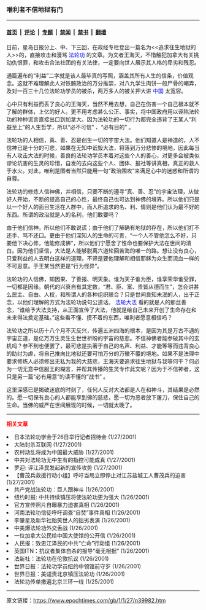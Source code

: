### 唯利者不信地狱有门

---

#### [首页](../../../..?n39982) &nbsp;|&nbsp; [评论](../../../../../epoch-comment?n39982) &nbsp;|&nbsp; [专题](../../../../../epoch-special?n39982) &nbsp;|&nbsp; [禁闻](../../../../../epoch-news?n39982) &nbsp;|&nbsp; [禁书](../../../../../books?n39982) &nbsp;|&nbsp; [翻墙](https://github.com/gfw-breaker/nogfw/blob/master/README.md?n39982)


<div class="post_content" id="artbody" itemprop="articleBody">
 <!-- article content begin -->
 <p>
  日前，星岛日报分上、中、下三回，在政经专栏登出一篇名为&lt;&lt;追求往生地狱的人&gt;&gt;的，直接攻击和漫骂
  <ok href="http://falundafa.org">
   <font color="blue">
    <ok href="http://falundafa.org">
     <font color="blue">
      法轮功
     </font>
    </ok>
   </font>
  </ok>
  的文章。为文者王海天，不惜触犯加拿大有关挑动仇恨罪，和攻击合法社团的有关法律，一定要向世人展示其人格的卑劣和残忍。
 </p>
 <p>
  通篇遍布的“利益”二字就是该人最毕真的写照，涵盖其所有人生的信条，价值观念。这就不难理解此人对铁腕政治的万分推崇，对八九学生肉饼一般尸骨的嘲弄，及对一百三十几位法轮功学员的被杀，两万多人的被关押大讲
  <ok href="http://www3.epochtimes.com/news/epochnews/main/2.html">
   <font color="blue">
    <ok href="http://www3.epochtimes.com/news/epochnews/main/2.html">
     <font color="blue">
      中国
     </font>
    </ok>
   </font>
  </ok>
  太宽容。
 </p>
 <p>
  心中只有利益而丢了良心的王海天，当然不用去想，自己在伤害一个自己根本就不了解的群体，上亿的好人。更不用考虑甚么公正、事实，将中国政府用以诬陷法轮功的种种谎言直接出口到加拿大。因为法轮功的一切行为都完全违背了王某人“利益至上”的人生哲学，所以“必不可信” 、“必有目的” 。
 </p>
 <p>
  法轮功的人相信，真、善、忍是创生一切的宇宙大法。他们知道人是神造的，人不信神已是十分的可悲，如果在无知中诋毁大法，将落到万分悲惨的境地，因此每当有人攻击大法的时候，善良的法轮功学员本着对这些个人的善心，对更多会被类似谬论坑害的生灵的珍惜，自发的去向这些个人、团体、报社等讲真相，真正的救人于水火。对此，唯利是图者当然只能用一句“政治围攻”来满足心中的迷惑和所谓的自尊。
 </p>
 <p>
  法轮功的修炼人信神佛，并相信，只要不断的遵寻“真、善、忍”的宇宙法理，从做好人开始，不断的提高自己的心性，最终自己也可达到神佛的境界。所以他们只是以一个好人的面目生活在人群中，而人所追求的名、利、情则是他们认为最不好的东西。所谓的政治就是人的名利，他们敢要吗？
 </p>
 <p>
  由于他们信神，所以他们不敢说谎；由于他们了解确有地狱的存在，所以他们打不还手、骂不还口。更由于他们深知人的生命的可贵，“一个人不管他怎么不好，只要他下决心修，他能修成佛”，所以他们宁愿舍了性命也要保护大法在世间的清白。因为他们坚信，大法是人能够脱离六道轮回苦海的唯一的路。想让没有良心，只爱利益的人去明白这样的道理，不谛是要他理解和相信耶稣为众生而流血一样的不可思意。于王某当然更是“行为怪异”。
 </p>
 <p>
  法轮功的人信佛，知因果、了善报、明天象。谁为天子谁为臣，谁享荣华谁受罪，一切都是因缘。朝代的兴衰自有其定数，“君、臣、富、贵皆从德而生”，怎会讲甚么民主、自由、人权，和所谓人的各种组织联合？只是世间良知未泯的人，出于正念，以他们理解的方式为法轮功说句公道话。
  <ok href="http://falundafa.org">
   <font color="blue">
    <ok href="http://falundafa.org">
     <font color="blue">
      法轮大法
     </font>
    </ok>
   </font>
  </ok>
  看的就是人的那丝善念，“谁给予大法支持，从正面宣传了大法，他就是给自己未来开创了生命存在和未来得法奠定基础。”这些看不懂、摸不着的东西，唯利者愿意相信吗？
 </p>
 <p>
  法轮功之所以历十八个月不灭反兴，传遍五洲四海的根本，是因为其是万古不遇的宇宙正道，是亿万万生灵生生世世祈盼的宇宙的慈悲。不信神佛者能参破其中的玄机吗？参不到也便罢了，最可悲是执著于自己的名声、利益、才能等等而违背良心的助纣为虐，将自己推向比地狱还要可怕万分的万辙不覆的境地。如果不是法理中要求修炼人必须修出无私为我的大慈悲，王海天要追求往生地狱与我等何干？何必为一切无意中信服王的糊言，并帮其传播的生灵专作此文呢？因为于不信神者，这只是另一篇“必有用意”的读不懂的“战书” 。
 </p>
 <p>
  这里深感已是揭破迷底的时刻了，任何人反对大法都是人在和神斗，其结果是必然的。愿一切保有良心的人都能享到佛的慈悲，愿一切为恶者放下屠刀，保住自己的生命。当佛的威严在世间展现的时候，一切就太晚了。
 </p>
 <hr/>
 <p>
  <b>
   <font color="red">
    相关文章
   </font>
  </b>
  <br/>
 </p>
 <li>
  <ok href="http://epochtimes.com/news/epochnews/newscontent.asp?ID=39955" target="_blank">
   日本法轮功学会于26日举行记者招待会
  </ok>
  (1/27/2001)
  <li>
   <ok href="http://epochtimes.com/news/epochnews/newscontent.asp?ID=39908" target="_blank">
    大陆封杀互联网
   </ok>
   (1/27/2001)
   <li>
    <ok href="http://epochtimes.com/news/epochnews/newscontent.asp?ID=39879" target="_blank">
     农村动乱将成为中国最大威胁
    </ok>
    (1/27/2001)
    <li>
     <ok href="http://epochtimes.com/news/epochnews/newscontent.asp?ID=39875" target="_blank">
      中共对法轮功无中生有的指控可能成真
     </ok>
     (1/27/2001)
     <li>
      <ok href="http://epochtimes.com/news/epochnews/newscontent.asp?ID=39868" target="_blank">
       罗迎: 评江泽民发起新的宣传攻势
      </ok>
      (1/27/2001)
      <li>
       <ok href="http://epochtimes.com/news/epochnews/newscontent.asp?ID=39862" target="_blank">
        【曹茂兵救援行动小组】呼吁当局立即停止对江苏盐城工人曹茂兵的迫害
       </ok>
       (1/27/2001)
       <li>
        <ok href="http://epochtimes.com/news/epochnews/newscontent.asp?ID=39691" target="_blank">
         共产党战法轮功：巨人跟神斗
        </ok>
        (1/26/2001)
        <li>
         <ok href="http://epochtimes.com/news/epochnews/newscontent.asp?ID=39701" target="_blank">
          纽约时报: 中共持续镇压将使法轮功更为强大
         </ok>
         (1/26/2001)
         <li>
          <ok href="http://epochtimes.com/news/epochnews/newscontent.asp?ID=39683" target="_blank">
           官方宣传照片自曝暴力迫害真相
          </ok>
          (1/26/2001)
          <li>
           <ok href="http://epochtimes.com/news/epochnews/newscontent.asp?ID=39652" target="_blank">
            河南法轮功信徒呼吁调查“自焚”事件真相
           </ok>
           (1/26/2001)
           <li>
            <ok href="http://epochtimes.com/news/epochnews/newscontent.asp?ID=39482" target="_blank">
             李肇星及新华社贻笑世人的拙劣表演
            </ok>
            (1/26/2001)
            <li>
             <ok href="http://epochtimes.com/news/epochnews/newscontent.asp?ID=39565" target="_blank">
              中美爆法轮功外交舌战
             </ok>
             (1/26/2001)
             <li>
              <ok href="http://epochtimes.com/news/epochnews/newscontent.asp?ID=39477" target="_blank">
               一位加拿大公民给中国大使馆的公开信
              </ok>
              (1/26/2001)
              <li>
               <ok href="http://epochtimes.com/news/epochnews/newscontent.asp?ID=39471" target="_blank">
                人民报：效忠江泽民的中共“亡命”行动组
               </ok>
               (1/26/2001)
               <li>
                <ok href="http://epochtimes.com/news/epochnews/newscontent.asp?ID=39469" target="_blank">
                 英国ITN：抗议者集体自杀的报导“毫无根据”
                </ok>
                (1/26/2001)
                <li>
                 <ok href="http://epochtimes.com/news/epochnews/newscontent.asp?ID=39437" target="_blank">
                  法新社：法轮功在伦敦抗议
                 </ok>
                 (1/26/2001)
                 <li>
                  <ok href="http://epochtimes.com/news/epochnews/newscontent.asp?ID=39434" target="_blank">
                   世界日报：法轮功学员纽约中领馆前守岁
                  </ok>
                  (1/26/2001)
                  <li>
                   <ok href="http://epochtimes.com/news/epochnews/newscontent.asp?ID=39417" target="_blank">
                    世界日报：美谴责北京镇压法轮功
                   </ok>
                   (1/26/2001)
                   <li>
                    <ok href="http://epochtimes.com/news/epochnews/newscontent.asp?ID=39468" target="_blank">
                     法轮功传单撒遍北京三环一线
                    </ok>
                    (1/25/2001)
                    <br/>
                    <!-- article content end -->
                    <div id="below_article_ad">
                    </div>
                   </li>
                  </li>
                 </li>
                </li>
               </li>
              </li>
             </li>
            </li>
           </li>
          </li>
         </li>
        </li>
       </li>
      </li>
     </li>
    </li>
   </li>
  </li>
 </li>
</div>


---

原文链接：https://www.epochtimes.com/gb/1/1/27/n39982.htm